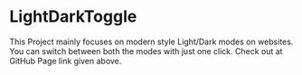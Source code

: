 # LightDarkToggle
This Project mainly focuses on modern style Light/Dark modes on websites.
You can switch between both the modes with just one click.
Check out at GitHub Page link given above.

